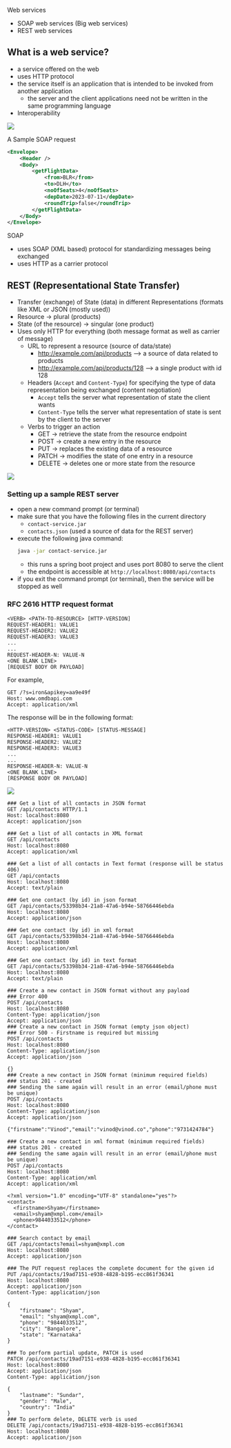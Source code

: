 Web services

- SOAP web services (Big web services)
- REST web services

## What is a web service?

- a service offered on the web
- uses HTTP protocol
- the service itself is an application that is intended to be invoked from another application
  - the server and the client applications need not be written in the same programming language
- Interoperability

![](./interoperability.dio.png)

A Sample SOAP request

```xml
<Envelope>
    <Header />
    <Body>
        <getFlightData>
            <from>BLR</from>
            <to>DLH</to>
            <noOfSeats>4</noOfSeats>
            <depDate>2023-07-11</depDate>
            <roundTrip>false</roundTrip>
        </getFlightData>
    </Body>
</Envelope>
```

SOAP

- uses SOAP (XML based) protocol for standardizing messages being exchanged
- uses HTTP as a carrier protocol

## REST (Representational State Transfer)

- Transfer (exchange) of State (data) in different Representations (formats like XML or JSON (mostly used))
- Resource -> plural (products)
- State (of the resource) -> singular (one product)
- Uses only HTTP for everything (both message format as well as carrier of message)
  - URL to represent a resource (source of data/state)
    - http://example.com/api/products --> a source of data related to products
    - http://example.com/api/products/128 --> a single product with id 128
  - Headers (`Accept` and `Content-Type`) for specifying the type of data representation being exchanged (content negotiation)
    - `Accept` tells the server what representation of state the client wants
    - `Content-Type` tells the server what representation of state is sent by the client to the server
  - Verbs to trigger an action
    - GET -> retrieve the state from the resource endpoint
    - POST -> create a new entry in the resource
    - PUT -> replaces the existing data of a resource
    - PATCH -> modifies the state of one entry in a resource
    - DELETE -> deletes one or more state from the resource

![](./rest.dio.png)

### Setting up a sample REST server

- open a new command prompt (or terminal)
- make sure that you have the following files in the current directory
  - `contact-service.jar`
  - `contacts.json` (used a source of data for the REST server)
- execute the following java command:
  ```sh
  java -jar contact-service.jar
  ```
  - this runs a spring boot project and uses port 8080 to serve the client
  - the endpoint is accessible at `http://localhost:8080/api/contacts`
- if you exit the command prompt (or terminal), then the service will be stopped as well

### RFC 2616 HTTP request format

```http
<VERB> <PATH-TO-RESOURCE> [HTTP-VERSION]
REQUEST-HEADER1: VALUE1
REQUEST-HEADER2: VALUE2
REQUEST-HEADER3: VALUE3
...
...
REQUEST-HEADER-N: VALUE-N
<ONE BLANK LINE>
[REQUEST BODY OR PAYLOAD]
```

For example,

```http
GET /?s=iron&apikey=aa9e49f
Host: www.omdbapi.com
Accept: application/xml
```

The response will be in the following format:

```http
<HTTP-VERSION> <STATUS-CODE> [STATUS-MESSAGE]
RESPONSE-HEADER1: VALUE1
RESPONSE-HEADER2: VALUE2
RESPONSE-HEADER3: VALUE3
...
...
RESPONSE-HEADER-N: VALUE-N
<ONE BLANK LINE>
[RESPONSE BODY OR PAYLOAD]
```

![](./spring-mvc.dio.png)

```
### Get a list of all contacts in JSON format
GET /api/contacts HTTP/1.1
Host: localhost:8080
Accept: application/json

### Get a list of all contacts in XML format
GET /api/contacts
Host: localhost:8080
Accept: application/xml

### Get a list of all contacts in Text format (response will be status 406)
GET /api/contacts
Host: localhost:8080
Accept: text/plain

### Get one contact (by id) in json format
GET /api/contacts/53398b34-21a8-47a6-b94e-58766446ebda
Host: localhost:8080
Accept: application/json

### Get one contact (by id) in xml format
GET /api/contacts/53398b34-21a8-47a6-b94e-58766446ebda
Host: localhost:8080
Accept: application/xml

### Get one contact (by id) in text format
GET /api/contacts/53398b34-21a8-47a6-b94e-58766446ebda
Host: localhost:8080
Accept: text/plain

### Create a new contact in JSON format without any payload
### Error 400
POST /api/contacts
Host: localhost:8080
Content-Type: application/json
Accept: application/json
### Create a new contact in JSON format (empty json object)
### Error 500 - Firstname is required but missing
POST /api/contacts
Host: localhost:8080
Content-Type: application/json
Accept: application/json

{}
### Create a new contact in JSON format (minimum required fields)
### status 201 - created
### Sending the same again will result in an error (email/phone must be unique)
POST /api/contacts
Host: localhost:8080
Content-Type: application/json
Accept: application/json

{"firstname":"Vinod","email":"vinod@vinod.co","phone":"9731424784"}

### Create a new contact in xml format (minimum required fields)
### status 201 - created
### Sending the same again will result in an error (email/phone must be unique)
POST /api/contacts
Host: localhost:8080
Content-Type: application/xml
Accept: application/xml

<?xml version="1.0" encoding="UTF-8" standalone="yes"?>
<contact>
  <firstname>Shyam</firstname>
  <email>shyam@xmpl.com</email>
  <phone>9844033512</phone>
</contact>

### Search contact by email
GET /api/contacts?email=shyam@xmpl.com
Host: localhost:8080
Accept: application/json

### The PUT request replaces the complete document for the given id
PUT /api/contacts/19ad7151-e938-4828-b195-ecc861f36341
Host: localhost:8080
Accept: application/json
Content-Type: application/json

{
    "firstname": "Shyam",
    "email": "shyam@xmpl.com",
    "phone": "9844033512",
    "city": "Bangalore",
    "state": "Karnataka"
}

### To perform partial update, PATCH is used
PATCH /api/contacts/19ad7151-e938-4828-b195-ecc861f36341
Host: localhost:8080
Accept: application/json
Content-Type: application/json

{
    "lastname": "Sundar",
    "gender": "Male",
    "country": "India"
}
### To perform delete, DELETE verb is used
DELETE /api/contacts/19ad7151-e938-4828-b195-ecc861f36341
Host: localhost:8080
Accept: application/json


```
